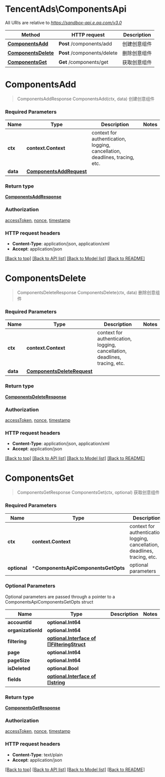 # TencentAds\ComponentsApi

All URIs are relative to *https://sandbox-api.e.qq.com/v3.0*

Method | HTTP request | Description
------------- | ------------- | -------------
[**ComponentsAdd**](ComponentsApi.md#ComponentsAdd) | **Post** /components/add | 创建创意组件
[**ComponentsDelete**](ComponentsApi.md#ComponentsDelete) | **Post** /components/delete | 删除创意组件
[**ComponentsGet**](ComponentsApi.md#ComponentsGet) | **Get** /components/get | 获取创意组件


# **ComponentsAdd**
> ComponentsAddResponse ComponentsAdd(ctx, data)
创建创意组件

### Required Parameters

Name | Type | Description  | Notes
------------- | ------------- | ------------- | -------------
 **ctx** | **context.Context** | context for authentication, logging, cancellation, deadlines, tracing, etc.
  **data** | [**ComponentsAddRequest**](ComponentsAddRequest.md)|  | 

### Return type

[**ComponentsAddResponse**](ComponentsAddResponse.md)

### Authorization

[accessToken](../README.md#accessToken), [nonce](../README.md#nonce), [timestamp](../README.md#timestamp)

### HTTP request headers

 - **Content-Type**: application/json, application/xml
 - **Accept**: application/json

[[Back to top]](#) [[Back to API list]](../README.md#documentation-for-api-endpoints) [[Back to Model list]](../README.md#documentation-for-models) [[Back to README]](../README.md)

# **ComponentsDelete**
> ComponentsDeleteResponse ComponentsDelete(ctx, data)
删除创意组件

### Required Parameters

Name | Type | Description  | Notes
------------- | ------------- | ------------- | -------------
 **ctx** | **context.Context** | context for authentication, logging, cancellation, deadlines, tracing, etc.
  **data** | [**ComponentsDeleteRequest**](ComponentsDeleteRequest.md)|  | 

### Return type

[**ComponentsDeleteResponse**](ComponentsDeleteResponse.md)

### Authorization

[accessToken](../README.md#accessToken), [nonce](../README.md#nonce), [timestamp](../README.md#timestamp)

### HTTP request headers

 - **Content-Type**: application/json, application/xml
 - **Accept**: application/json

[[Back to top]](#) [[Back to API list]](../README.md#documentation-for-api-endpoints) [[Back to Model list]](../README.md#documentation-for-models) [[Back to README]](../README.md)

# **ComponentsGet**
> ComponentsGetResponse ComponentsGet(ctx, optional)
获取创意组件

### Required Parameters

Name | Type | Description  | Notes
------------- | ------------- | ------------- | -------------
 **ctx** | **context.Context** | context for authentication, logging, cancellation, deadlines, tracing, etc.
 **optional** | ***ComponentsApiComponentsGetOpts** | optional parameters | nil if no parameters

### Optional Parameters
Optional parameters are passed through a pointer to a ComponentsApiComponentsGetOpts struct

Name | Type | Description  | Notes
------------- | ------------- | ------------- | -------------
 **accountId** | **optional.Int64**|  | 
 **organizationId** | **optional.Int64**|  | 
 **filtering** | [**optional.Interface of []FilteringStruct**](FilteringStruct.md)|  | 
 **page** | **optional.Int64**|  | 
 **pageSize** | **optional.Int64**|  | 
 **isDeleted** | **optional.Bool**|  | 
 **fields** | [**optional.Interface of []string**](string.md)|  | 

### Return type

[**ComponentsGetResponse**](ComponentsGetResponse.md)

### Authorization

[accessToken](../README.md#accessToken), [nonce](../README.md#nonce), [timestamp](../README.md#timestamp)

### HTTP request headers

 - **Content-Type**: text/plain
 - **Accept**: application/json

[[Back to top]](#) [[Back to API list]](../README.md#documentation-for-api-endpoints) [[Back to Model list]](../README.md#documentation-for-models) [[Back to README]](../README.md)

